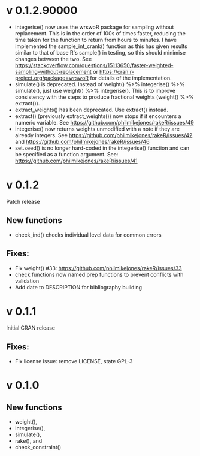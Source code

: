 v 0.1.2.90000
=============

* integerise() now uses the wrswoR package for sampling without replacement.
This is in the order of 100s of times faster, reducing the time taken for the function to return from hours to minutes.
I have implemented the sample_int_crank() function as this has given results
similar to that of base R's sample() in testing, so this should minimise changes
between the two.
See https://stackoverflow.com/questions/15113650/faster-weighted-sampling-without-replacement or https://cran.r-project.org/package=wrswoR for details of the
implementation.
* simulate() is deprecated. Instead of weight() %>% integerise() %>% simulate(),
just use weight() %>% integerise(). This is to improve consistency with the 
steps to produce fractional weights (weight() %>% extract()).
* extract_weights() has been deprecated. Use extract() instead.
* extract() (previously extract_weights()) now stops if it encounters a numeric
variable. See https://github.com/philmikejones/rakeR/issues/49
* integerise() now returns weights unmodified with a note if they are
already integers. See https://github.com/philmikejones/rakeR/issues/42 and https://github.com/philmikejones/rakeR/issues/46
* set.seed() is no longer hard-coded in the integerise() function and can be 
specified as a function argument. See:
https://github.com/philmikejones/rakeR/issues/41

v 0.1.2
=======

Patch release

New functions
-------------

* check_ind() checks individual level data for common errors


Fixes:
------

* Fix weight() #33: https://github.com/philmikejones/rakeR/issues/33
* check functions now named prep functions to prevent conflicts with validation
* Add date to DESCRIPTION for bibliography building


v 0.1.1
=======

Initial CRAN release

Fixes:
------

* Fix license issue: remove LICENSE, state GPL-3


v 0.1.0
=======

New functions
-------------

* weight(),
* integerise(),
* simulate(),
* rake(), and
* check_constraint()
